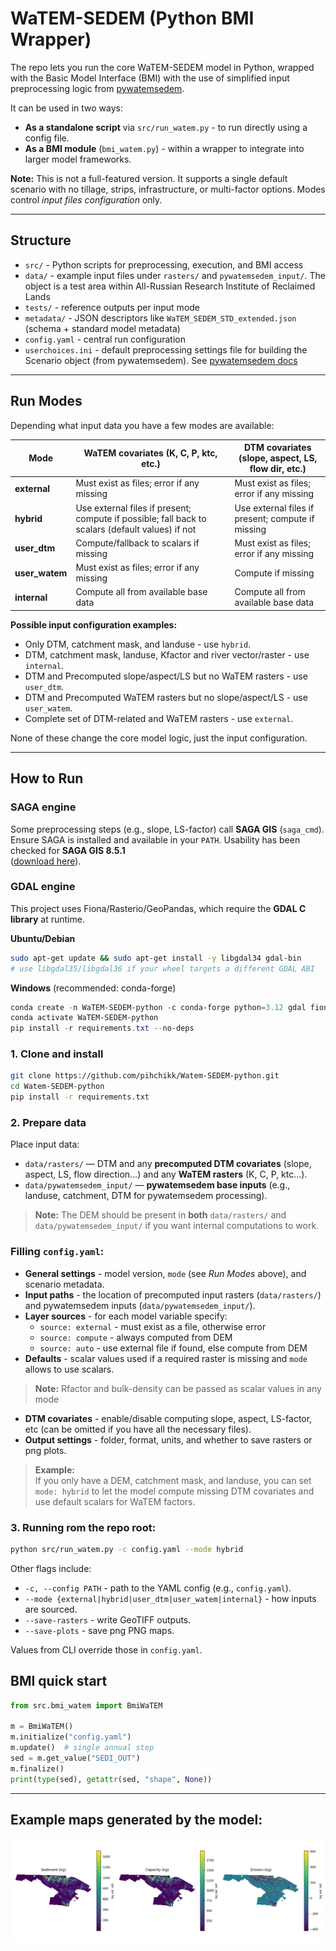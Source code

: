 # WaTEM-SEDEM (Python BMI Wrapper)

The repo lets you run the core WaTEM-SEDEM model in Python, wrapped with the Basic Model Interface (BMI) with the use of simplified input preprocessing logic from [pywatemsedem](https://github.com/watem-sedem/pywatemsedem).

It can be used in two ways:

- **As a standalone script** via `src/run_watem.py` - to run directly using a config file.  
- **As a BMI module** (`bmi_watem.py`) - within a wrapper to integrate into larger model frameworks.

**Note:** This is not a full-featured version. It supports a single default scenario with no tillage, strips, infrastructure, or multi-factor options. Modes control *input files configuration* only.

---

## Structure

- `src/` - Python scripts for preprocessing, execution, and BMI access  
- `data/` - example input files under `rasters/` and `pywatemsedem_input/`. The object is a test area within All-Russian Research Institute of Reclaimed Lands   
- `tests/` - reference outputs per input mode  
- `metadata/` - JSON descriptors like `WaTEM_SEDEM_STD_extended.json` (schema + standard model metadata)  
- `config.yaml` - central run configuration
- `userchoices.ini` - default preprocessing settings file for building the Scenario object (from pywatemsedem). See [pywatemsedem docs](https://watem-sedem.github.io/pywatemsedem/getting-started/api.html)
---

## Run Modes

Depending what input data you have a few modes are available:

| Mode          | WaTEM covariates (K, C, P, ktc, etc.)     | DTM covariates (slope, aspect, LS, flow dir, etc.)             |
|---------------|------------------------------------------|----------------------------------------------------------------|
| **external**  | Must exist as files; error if any missing | Must exist as files; error if any missing                      |
| **hybrid**    | Use external files if present; compute if possible; fall back to scalars (default values) if not | Use external files if present; compute if missing              |
| **user_dtm**  | Compute/fallback to scalars if missing    | Must exist as files; error if any missing                      |
| **user_watem**| Must exist as files; error if any missing | Compute if missing                                             |
| **internal**  | Compute all from available base data      | Compute all from available base data                           |

**Possible input configuration examples:**  
- Only DTM, catchment mask, and landuse - use `hybrid`.
- DTM, catchment mask, landuse, Kfactor and river vector/raster - use `internal`.  
- DTM and Precomputed slope/aspect/LS but no WaTEM rasters - use `user_dtm`.  
- DTM and Precomputed WaTEM rasters but no slope/aspect/LS - use `user_watem`.  
- Complete set of DTM-related and WaTEM rasters - use `external`.  

None of these change the core model logic, just the input configuration.

---

## How to Run

### SAGA engine
Some preprocessing steps (e.g., slope, LS-factor) call **SAGA GIS** (`saga_cmd`).  
Ensure SAGA is installed and available in your `PATH`. Usability has been checked for **SAGA GIS 8.5.1**  
([download here](https://sourceforge.net/projects/saga-gis/files/SAGA%20-%208/SAGA%20-%208.5.1/)).

### GDAL engine
This project uses Fiona/Rasterio/GeoPandas, which require the **GDAL C library** at runtime.

**Ubuntu/Debian**
```bash
sudo apt-get update && sudo apt-get install -y libgdal34 gdal-bin
# use libgdal35/libgdal36 if your wheel targets a different GDAL ABI
```

**Windows** (recommended: conda-forge)
```powershell
conda create -n WaTEM-SEDEM-python -c conda-forge python=3.12 gdal fiona rasterio geopandas pyproj shapely
conda activate WaTEM-SEDEM-python
pip install -r requirements.txt --no-deps
```


### 1. Clone and install
```bash
git clone https://github.com/pihchikk/Watem-SEDEM-python.git
cd Watem-SEDEM-python
pip install -r requirements.txt
```
### 2. Prepare data

Place input data:

- `data/rasters/` — DTM and any **precomputed DTM covariates** (slope, aspect, LS, flow direction…) and any **WaTEM rasters** (K, C, P, ktc…).
- `data/pywatemsedem_input/` — **pywatemsedem base inputs** (e.g., landuse, catchment, DTM for pywatemsedem processing).

> **Note:** The DEM should be present in **both** `data/rasters/` and `data/pywatemsedem_input/` if you want internal computations to work.

### Filling `config.yaml`:

- **General settings** - model version, `mode` (see *Run Modes* above), and scenario metadata.  
- **Input paths** - the location of precomputed input rasters (`data/rasters/`) and pywatemsedem inputs (`data/pywatemsedem_input/`).  
- **Layer sources** - for each model variable specify:
  - `source: external` - must exist as a file, otherwise error  
  - `source: compute` - always computed from DEM  
  - `source: auto` - use external file if found, else compute from DEM  
- **Defaults** - scalar values used if a required raster is missing and `mode` allows to use scalars.
> **Note:** Rfactor and bulk-density can be passed as scalar values in any mode 
- **DTM covariates** - enable/disable computing slope, aspect, LS-factor, etc (can be omitted if you have all the necessary files).  
- **Output settings** - folder, format, units, and whether to save rasters or png plots.

> **Example:**  
> If you only have a DEM, catchment mask, and landuse, you can set  
> `mode: hybrid` to let the model compute missing DTM covariates and use default scalars for WaTEM factors.

### 3. Running rom the repo root:
```bash
python src/run_watem.py -c config.yaml --mode hybrid
```
Other flags include:

- `-c, --config PATH` - path to the YAML config (e.g., `config.yaml`).
- `--mode {external|hybrid|user_dtm|user_watem|internal}` - how inputs are sourced.
- `--save-rasters` - write GeoTIFF outputs.
- `--save-plots` - save png PNG maps.

Values from CLI override those in `config.yaml`.

## BMI quick start

```python
from src.bmi_watem import BmiWaTEM

m = BmiWaTEM()
m.initialize("config.yaml")
m.update()  # single annual step
sed = m.get_value("SEDI_OUT")
m.finalize()
print(type(sed), getattr(sed, "shape", None))
```
---

## Example maps generated by the model:

![Example results](tests/tests_hybrid/maps.png)
